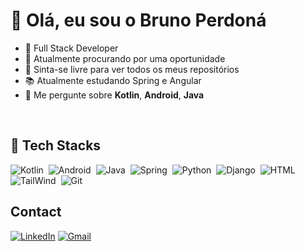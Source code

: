 <h1 align="left"><strong>👋 Olá, eu sou o Bruno Perdoná</strong></h1>

- 💚 Full Stack Developer
- 🧐 Atualmente procurando por uma oportunidade
- 🔭 Sinta-se livre para ver todos os meus repositórios
- 📚 Atualmente estudando Spring e Angular
- 💬 Me pergunte sobre **Kotlin**, **Android**, **Java**

<br>

## 📲 Tech Stacks

![Kotlin](https://img.shields.io/badge/-Kotlin-05122A?style=for-the-badge&logo=kotlin)&nbsp;
![Android](https://img.shields.io/badge/-Android-05122A?style=for-the-badge&logo=android)&nbsp;
![Java](https://img.shields.io/badge/-Java-05122A?style=for-the-badge&logo=CoffeeScript)&nbsp;
![Spring](https://img.shields.io/badge/-Spring-05122A?style=for-the-badge&logo=spring)&nbsp;
![Python](https://img.shields.io/badge/-Python-05122A?style=for-the-badge&logo=Python)&nbsp;
![Django](https://img.shields.io/badge/-Django-05122A?style=for-the-badge&logo=Django)&nbsp;
![HTML](https://img.shields.io/badge/-HTML-05122A?style=for-the-badge&logo=HTML5)&nbsp;
![TailWind](https://img.shields.io/badge/-TailWindCSS-05122A?style=for-the-badge&logo=Tailwindcss)&nbsp;
![Git](https://img.shields.io/badge/-Git-05122A?style=for-the-badge&logo=git)&nbsp;


## Contact

[![LinkedIn](https://img.shields.io/badge/LinkedIn-05122A?style=for-the-badge&logo=linkedin&logoColor=0E76A8)](https://www.linkedin.com/in/bperdona/)
[![Gmail](https://img.shields.io/badge/Email-05122A?style=for-the-badge&logo=gmail&logoColor=D44638)](https://www.linkedin.com/in/bperdona/)
